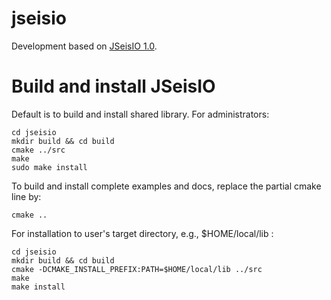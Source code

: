 # jseisio
Development based on [JSeisIO 1.0](http://jseisio.com/).

# Build and install JSeisIO

Default is to build and install shared library. For administrators:
```shell
cd jseisio
mkdir build && cd build
cmake ../src
make
sudo make install
```
To build and install complete examples and docs, replace the partial cmake line by:
```shell
cmake ..
```
For installation to user's target directory, e.g., $HOME/local/lib :
```shell
cd jseisio
mkdir build && cd build
cmake -DCMAKE_INSTALL_PREFIX:PATH=$HOME/local/lib ../src 
make
make install
```
